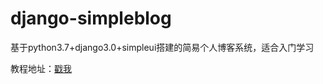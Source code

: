 # django-simpleblog



基于python3.7+django3.0+simpleui搭建的简易个人博客系统，适合入门学习

教程地址：[戳我](https://blog.csdn.net/xjm850552586/article/details/82845285)



